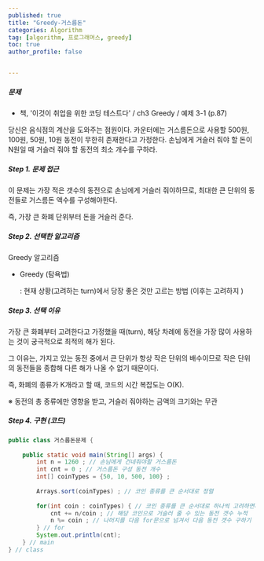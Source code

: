 ```yaml
---
published: true
title: "Greedy-거스름돈" 
categories: Algorithm 
tag: [algorithm, 프로그래머스, greedy] 
toc: true
author_profile: false 


---
```




##### 문제 

- 책, '이것이 취업을 위한 코딩 테스트다' / ch3 Greedy / 예제 3-1 (p.87)

당신은 음식점의 계산을 도와주는 점원이다. 카운터에는 거스름돈으로 사용할 500원, 100원, 50원, 10원 동전이 무한히 존재한다고 가정한다. 손님에게 거슬러 줘야 할 돈이 N원일 때 거슬러 줘야 할 동전의 최소 개수를 구하라. 



##### Step 1. 문제 접근 

이 문제는 가장 적은 갯수의 동전으로 손님에게 거슬러 줘야하므로, 최대한 큰 단위의 동전들로 거스름돈 액수를 구성해야한다. 

즉, 가장 큰 화폐 단위부터 돈을 거슬러 준다. 



##### Step 2. 선택한 알고리즘 

Greedy 알고리즘 

- Greedy (탐욕법)

  : 현재 상황(고려하는 turn)에서 당장 좋은 것만 고르는 방법 (이후는 고려하지 )



##### Step 3. 선택 이유 

가장 큰 화폐부터 고려한다고 가정했을 때(turn), 해당 차례에 동전을 가장 많이 사용하는 것이 궁극적으로 최적의 해가 된다. 

그 이유는, 가지고 있는 동전 중에서 큰 단위가 항상 작은 단위의 배수이므로 작은 단위의 동전들을 종합해 다른 해가 나올 수 없기 때문이다. 

 즉, 화폐의 종류가 K개라고 할 때, 코드의 시간 복잡도는 O(K). 

※ 동전의 총 종류에만 영향을 받고, 거슬러 줘야하는 금액의 크기와는 무관 



##### Step 4. 구현 (코드)

```java
public class 거스름돈문제 {
    
    public static void main(String[] args) {    
        int n = 1260 ; // 손님에게 건네줘야할 거스름돈 
        int cnt = 0 ; // 거스름돈 구성 동전 개수 
        int[] coinTypes = {50, 10, 500, 100} ; 
        
        Arrays.sort(coinTypes) ; // 코인 종류를 큰 순서대로 정렬 
        
        for(int coin : coinTypes) { // 코인 종류를 큰 순서대로 하나씩 고려하면서 
            cnt += n/coin ; // 해당 코인으로 거슬러 줄 수 있는 동전 갯수 누적 
            n %= coin ; // 나머지를 다음 for문으로 넘겨서 다음 동전 갯수 구하기   
        } // for 
        System.out.println(cnt);
    } // main
} // class 
​
```

